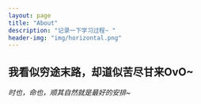 ```yaml
---
layout: page
title: "About"
description: "记录一下学习过程~ " 
header-img: "img/horizontal.png"
---
```

## 我看似穷途末路，却道似苦尽甘来OvO~

*时也，命也，顺其自然就是最好的安排~* 
